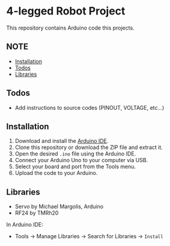 # 4-legged Robot Project

This repository contains Arduino code this projects.

## NOTE
- [Installation](#installation)
- [Todos](#todos)
- [Libraries](#libraries)

## Todos
- Add instructions to source codes (PINOUT, VOLTAGE, etc...)

## Installation

1. Download and install the [Arduino IDE](https://www.arduino.cc/en/software).
2. Clone this repository or download the ZIP file and extract it.
3. Open the desired `.ino` file using the Arduino IDE.
4. Connect your Arduino Uno to your computer via USB.
5. Select your board and port from the Tools menu.
6. Upload the code to your Arduino.

## Libraries

- Servo by Michael Margolis, Arduino
- RF24 by TMRh20

In Arduino IDE:
 - Tools -> Manage Libraries -> Search for Libraries -> `Install`
